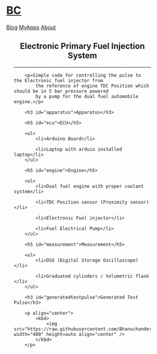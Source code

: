 <html>
<head>
    <link rel="stylesheet" type="text/css" href="https://bhanuchander210.github.io/style.css" />
    <script src="http://html5shiv.googlecode.com/svn/trunk/html5.js"></script>
        <link href="https://fonts.googleapis.com/css?family=Charmonman" rel="stylesheet">
    <link rel="stylesheet" href="https://use.fontawesome.com/releases/v5.4.2/css/all.css" integrity="sha384-/rXc/GQVaYpyDdyxK+ecHPVYJSN9bmVFBvjA/9eOB+pb3F2w2N6fc5qB9Ew5yIns" crossorigin="anonymous">
    <script src="https://bhanuchander210.github.io/allscripts.js"></script>
</head>

<body>
<div class="wrapper-navBorder">
  <span class="left">
  <a href="https://bhanuchander210.github.io/"><h1>BC</h1></a></span>
  <nav class="masterTab">
    <span class="right"><a href="{{ site.baseurl }}/">Blog</a>
    <a href="https://bhanuchander210.github.io/myapps">MyApps</a>
      <a href="https://bhanuchander210.github.io/about">About</a></span>
  </nav>
</div>

<div id="main" role="main" class="container" style="width: 80%">
	<article class="post" style="margin: 20px;">
  		<div id="titleBar">
      		<span>
        	<h1 align="center">Electronic Primary Fuel Injection System</h1>
      		</span>
      	</div>
		<hr>

		<p>Simple code for controlling the pulse to the Electronic fuel injector from
		    the reference of engine TDC Position which should be in 5 bar pressure powered
		    by a pump for the dual fuel automobile engine.</p>

		<h3 id="apparatus">Apparatus</h3>

		<h5 id="ecu">ECU</h5>

		<ul>
		    <li>Arduino Board</li>

		    <li>Laptop with arduio installed laptop</li>
		</ul>

		<h5 id="engine">Engine</h5>

		<ul>
		    <li>Dual fuel engine with proper coolant system</li>

		    <li>TDC Position sensor (Proximity sensor)</li>

		    <li>Electronic Fuel injector</li>

		    <li>Fuel Electrical Pump</li>
		</ul>

		<h5 id="measurement">Measurement</h5>

		<ul>
		    <li>DSO (Digital Storage Oscilloscope)</li>

		    <li>Graduated cylinders / Volumetric flask </li>
		</ul>

		<h3 id="generatedtestpulse">Generated Test Pulse</h3>

		<p align="center">
		    <kbd>
		        <img src="https://raw.githubusercontent.com/Bhanuchander210/epfis/master/imgs/waveform.png" width="400" height=auto align="center" />
		    </kbd>
		</p>
</article>
</div>
</body>
</html>

